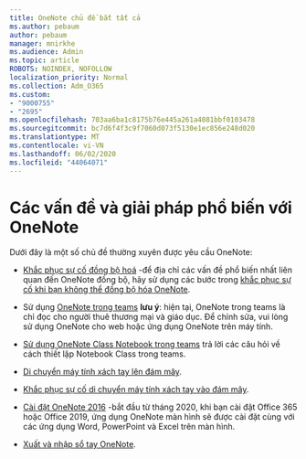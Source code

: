 ```yaml
---
title: OneNote chủ đề bắt tất cả
ms.author: pebaum
author: pebaum
manager: mnirkhe
ms.audience: Admin
ms.topic: article
ROBOTS: NOINDEX, NOFOLLOW
localization_priority: Normal
ms.collection: Adm_O365
ms.custom:
- "9000755"
- "2695"
ms.openlocfilehash: 703aa6ba1c8175b76e445a261a4081bbf0103478
ms.sourcegitcommit: bc7d6f4f3c9f7060d073f5130e1ec856e248d020
ms.translationtype: MT
ms.contentlocale: vi-VN
ms.lasthandoff: 06/02/2020
ms.locfileid: "44064071"
---
```

# <a name="common-issues-and-resolutions-with-onenote"></a>Các vấn đề và giải pháp phổ biến với OneNote

Dưới đây là một số chủ đề thường xuyên được yêu cầu OneNote:

- [Khắc phục sự cố đồng bộ hoá](https://support.office.com/article/299495ef-66d1-448f-90c1-b785a6968d45) -để địa chỉ các vấn đề phổ biến nhất liên quan đến OneNote đồng bộ, hãy sử dụng các bước trong [khắc phục sự cố khi bạn không thể đồng bộ hóa OneNote](https://support.office.com/article/Fix-issues-when-you-can-t-sync-OneNote-299495ef-66d1-448f-90c1-b785a6968d45).

- Sử dụng [OneNote trong teams](https://support.microsoft.com/office/add-a-onenote-notebook-to-teams-0ec78cc3-ba3b-4279-a88e-aa40af9865c2) **lưu ý**: hiện tại, OneNote trong teams là chỉ đọc cho người thuê thương mại và giáo dục. Để chỉnh sửa, vui lòng sử dụng OneNote cho web hoặc ứng dụng OneNote trên máy tính.

- [Sử dụng OneNote Class Notebook trong teams](https://support.office.com/article/bd77f11f-27cd-4d41-bfbd-2b11799f1440) trả lời các câu hỏi về cách thiết lập Notebook Class trong teams.

- [Di chuyển máy tính xách tay lên đám mây](https://support.office.com/article/d5c28b91-7b9c-45be-8f0c-529bdbba019a).

- [Khắc phục sự cố di chuyển máy tính xách tay vào đám mây](https://support.office.com/article/70528107-11dc-4f3f-b695-b150059dfd78).

- [Cài đặt OneNote 2016](https://support.office.com/article/c08068d8-b517-4464-9ff2-132cb9c45c08) -bắt đầu từ tháng 2020, khi bạn cài đặt Office 365 hoặc Office 2019, ứng dụng OneNote màn hình sẽ được cài đặt cùng với các ứng dụng Word, PowerPoint và Excel trên màn hình.

- [Xuất và nhập sổ tay OneNote](https://support.office.com/article/a4b60da5-8f33-464e-b1ba-b95ce540f309).
